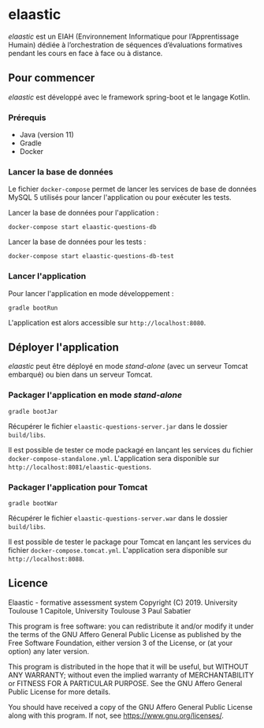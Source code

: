 # elaastic
_elaastic_ est un EIAH (Environnement Informatique pour l’Apprentissage Humain) dédiée à l’orchestration de séquences d’évaluations formatives pendant les cours en face à face ou à distance.
          
## Pour commencer
_elaastic_ est développé avec le framework spring-boot et le langage Kotlin.

### Prérequis
* Java (version 11)
* Gradle
* Docker

### Lancer la base de données
Le fichier `docker-compose` permet de lancer les services de base de données MySQL 5 utilisés pour lancer l'application ou pour exécuter les tests. 

Lancer la base de données pour l'application :  
````
docker-compose start elaastic-questions-db
````

Lancer la base de données pour les tests : 
````
docker-compose start elaastic-questions-db-test
```` 


### Lancer l'application
Pour lancer l'application en mode développement :
````
gradle bootRun
````
            
L'application est alors accessible sur `http://localhost:8080`.
                     

## Déployer l'application
_elaastic_ peut être déployé en mode _stand-alone_ (avec un serveur Tomcat embarqué) ou bien dans un serveur Tomcat.

### Packager l'application en mode _stand-alone_
````
gradle bootJar
````
Récupérer le fichier `elaastic-questions-server.jar` dans le dossier `build/libs`.

Il est possible de tester ce mode packagé en lançant les services du fichier `docker-compose-standalone.yml`.
L'application sera disponible sur `http://localhost:8081/elaastic-questions`.

### Packager l'application pour Tomcat
````
gradle bootWar
````
Récupérer le fichier `elaastic-questions-server.war` dans le dossier `build/libs`.

Il est possible de tester le package pour Tomcat en lançant les services du fichier `docker-compose.tomcat.yml`.
L'application sera disponible sur `http://localhost:8088`.

 
## Licence

Elaastic - formative assessment system
Copyright (C) 2019. University Toulouse 1 Capitole, University Toulouse 3 Paul Sabatier

This program is free software: you can redistribute it and/or modify
it under the terms of the GNU Affero General Public License as
published by the Free Software Foundation, either version 3 of the
License, or (at your option) any later version.

This program is distributed in the hope that it will be useful,
but WITHOUT ANY WARRANTY; without even the implied warranty of
MERCHANTABILITY or FITNESS FOR A PARTICULAR PURPOSE.  See the
GNU Affero General Public License for more details.

You should have received a copy of the GNU Affero General Public License
along with this program.  If not, see <https://www.gnu.org/licenses/>.
